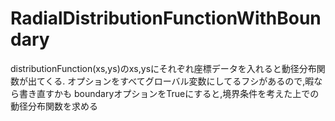 # RadialDistributionFunctionWithBoundary

distributionFunction(xs,ys)のxs,ysにそれぞれ座標データを入れると動径分布関数が出てくる.
オプションをすべてグローバル変数にしてるフシがあるので,暇なら書き直すかも
boundaryオプションをTrueにすると,境界条件を考えた上での動径分布関数を求める
